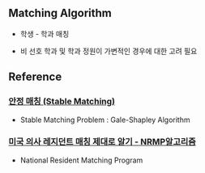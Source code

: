 ## Matching Algorithm

- 학생 - 학과 매칭

- 비 선호 학과 및 학과 정원이 가변적인 경우에 대한 고려 필요

## Reference

### [안정 매칭 (Stable Matching)](https://gazelle-and-cs.tistory.com/111)
- Stable Matching Problem : Gale-Shapley Algorithm

### [미국 의사 레지던트 매칭 제대로 알기 - NRMP알고리즘](https://www.youtube.com/watch?v=xm6921w9vXw)
- National Resident Matching Program

